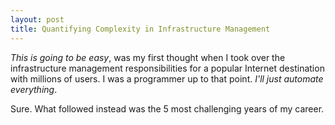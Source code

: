 ```yaml
---
layout: post
title: Quantifying Complexity in Infrastructure Management
---
```


_This is going to be easy_, was my first thought when I took over the infrastructure management responsibilities for a popular Internet destination with millions of users. I was a programmer up to that point. _I'll just automate everything_.

Sure. What followed instead was the 5 most challenging years of my career.


